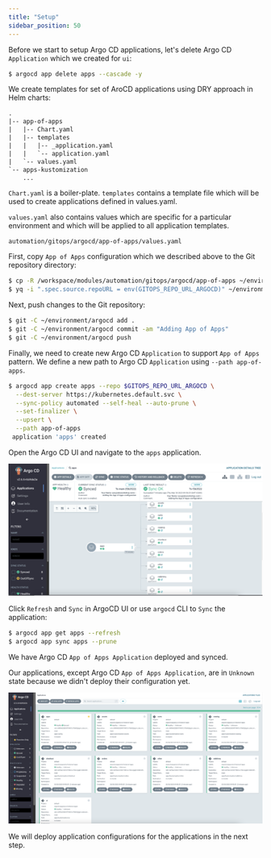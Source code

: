 ```yaml
---
title: "Setup"
sidebar_position: 50
---
```


Before we start to setup Argo CD applications, let's delete Argo CD `Application` which we created for `ui`:

```bash wait=30
$ argocd app delete apps --cascade -y
```

We create templates for set of AroCD applications using DRY approach in Helm charts:

```
.
|-- app-of-apps
|   |-- Chart.yaml
|   |-- templates
|   |   |-- _application.yaml
|   |   `-- application.yaml
|   `-- values.yaml
`-- apps-kustomization
    ...
```

`Chart.yaml` is a boiler-plate. `templates` contains a template file which will be used to create applications defined in values.yaml.

`values.yaml` also contains values which are specific for a particular environment and which will be applied to all application templates.

```file
automation/gitops/argocd/app-of-apps/values.yaml
```

First, copy `App of Apps` configuration which we described above to the Git repository directory:

```bash
$ cp -R /workspace/modules/automation/gitops/argocd/app-of-apps ~/environment/argocd/
$ yq -i ".spec.source.repoURL = env(GITOPS_REPO_URL_ARGOCD)" ~/environment/argocd/app-of-apps/values.yaml

```

Next, push changes to the Git repository:

```bash wait=10
$ git -C ~/environment/argocd add .
$ git -C ~/environment/argocd commit -am "Adding App of Apps"
$ git -C ~/environment/argocd push
```

Finally, we need to create new Argo CD `Application` to support `App of Apps` pattern.
We define a new path to Argo CD `Application` using `--path app-of-apps`.

```bash
$ argocd app create apps --repo $GITOPS_REPO_URL_ARGOCD \
  --dest-server https://kubernetes.default.svc \
  --sync-policy automated --self-heal --auto-prune \
  --set-finalizer \
  --upsert \
  --path app-of-apps
 application 'apps' created
```

Open the Argo CD UI and navigate to the `apps` application.

![argocd-ui-app-of-apps.png](assets/argocd-ui-app-of-apps.png)

Click `Refresh` and `Sync` in ArgoCD UI or use `argocd` CLI to `Sync` the application:

```bash
$ argocd app get apps --refresh
$ argocd app sync apps --prune
```

We have Argo CD `App of Apps Application` deployed and synced.

Our applications, except Argo CD `App of Apps Application`, are in `Unknown` state because we didn't deploy their configuration yet.

![argocd-ui-apps.png](assets/argocd-ui-apps-unknown.png)

We will deploy application configurations for the applications in the next step.

